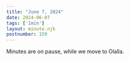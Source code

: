 ```yaml
---
title: "June 7, 2024"
date: 2024-06-07
tags: ['1min']
layout: minute.njk
postnumber: 159
---
```


Minutes are on pause, while we move to Olalla.